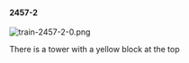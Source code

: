 #### 2457-2
![train-2457-2-0.png](https://github.com/lil-lab/nlvr/raw/master/nlvr/train/images/66/train-2457-2-0.png "train-2457-2-0.png")

There is a tower with a yellow block at the top